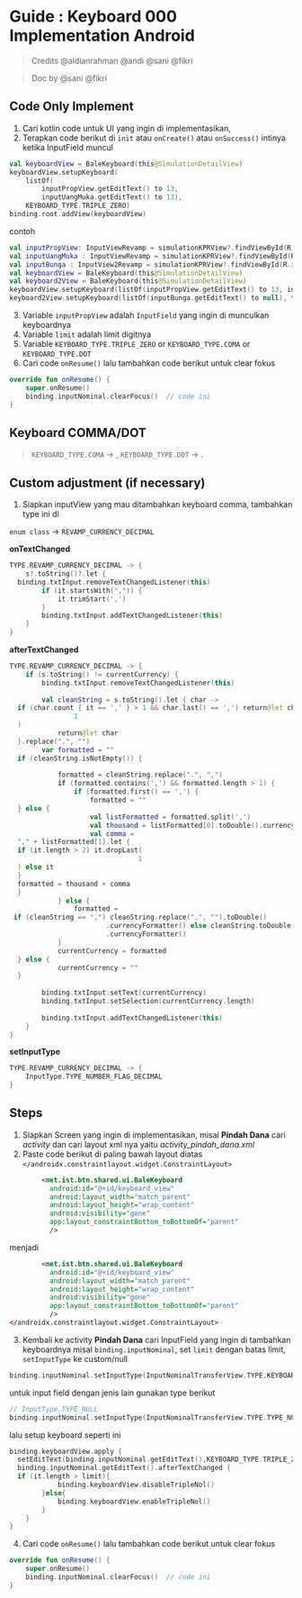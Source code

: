 
# Guide : Keyboard 000 Implementation Android
> Credits @aldianrahman @andi @sani @fikri

> Doc by @sani @fikri

## Code Only Implement
1. Cari kotlin code untuk UI yang ingin di implementasikan,
2. Terapkan code berikut di `init` atau `onCreate()` atau `onSuccess()` intinya ketika InputField muncul
```kotlin
val keyboardView = BaleKeyboard(this@SimulationDetailView)  
keyboardView.setupKeyboard(
	listOf(
		inputPropView.getEditText() to 13, 	
		inputUangMuka.getEditText() to 13),
	KEYBOARD_TYPE.TRIPLE_ZERO) 
binding.root.addView(keyboardView)
```
contoh
```kotlin
val inputPropView: InputViewRevamp = simulationKPRView?.findViewById(R.id.inputPropertyPrice)!!  
val inputUangMuka : InputViewRevamp = simulationKPRView?.findViewById(R.id.inputDownPayment)!!  
val inputBunga : InputView2Revamp = simulationKPRView?.findViewById(R.id.inputInterestRatePerYear)!!  
val keyboardView = BaleKeyboard(this@SimulationDetailView)  
val keyboard2View = BaleKeyboard(this@SimulationDetailView)  
keyboardView.setupKeyboard(listOf(inputPropView.getEditText() to 13, inputUangMuka.getEditText() to 13),KEYBOARD_TYPE.TRIPLE_ZERO)  
keyboard2View.setupKeyboard(listOf(inputBunga.getEditText() to null), type = KEYBOARD_TYPE.DOT)
```
3. Variable `inputPropView` adalah `InputField` yang ingin di munculkan keyboardnya
4. Variable `limit` adalah limit digitnya
5. Variable `KEYBOARD_TYPE.TRIPLE_ZERO` or `KEYBOARD_TYPE.COMA` or `KEYBOARD_TYPE.DOT`
7. Cari code `onResume()` lalu tambahkan code berikut untuk clear fokus
```kotlin
override fun onResume() {  
    super.onResume()  
    binding.inputNominal.clearFocus()  // code ini
}
```

## Keyboard COMMA/DOT
> `KEYBOARD_TYPE.COMA` -> , 
> `KEYBOARD_TYPE.DOT` -> .

## Custom adjustment (if necessary)
1. Siapkan inputView yang mau ditambahkan keyboard comma, tambahkan type ini di 

`enum class` -> `REVAMP_CURRENCY_DECIMAL`

**onTextChanged**
```kotlin
TYPE.REVAMP_CURRENCY_DECIMAL -> {  
    s?.toString()?.let {  
  binding.txtInput.removeTextChangedListener(this)  
        if (it.startsWith(",")) {  
            it.trimStart(',')  
        }  
        binding.txtInput.addTextChangedListener(this)  
    }  
}
```
**afterTextChanged**
```kotlin
TYPE.REVAMP_CURRENCY_DECIMAL -> {  
    if (s.toString() != currentCurrency) {  
        binding.txtInput.removeTextChangedListener(this)  
  
        val cleanString = s.toString().let { char ->  
  if (char.count { it == ',' } > 1 && char.last() == ',') return@let char.dropLast(  
                1  
  )  
            return@let char  
  }.replace(".", "")  
        var formatted = ""  
  if (cleanString.isNotEmpty()) {  
  
            formatted = cleanString.replace(".", ",")  
            if (formatted.contains(',') && formatted.length > 1) {  
                if (formatted.first() == ',') {  
                    formatted = ""  
  } else {  
                    val listFormatted = formatted.split(',')  
                    val thousand = listFormatted[0].toDouble().currencyFormatter()  
                    val comma =  
  "," + listFormatted[1].let {  
  if (it.length > 2) it.dropLast(  
                                1  
  ) else it  
  }  
  formatted = thousand + comma  
  }  
            } else {  
                formatted =  
 if (cleanString == ",") cleanString.replace(",", "").toDouble()  
                        .currencyFormatter() else cleanString.toDouble()  
                        .currencyFormatter()  
            }  
            currentCurrency = formatted  
  } else {  
            currentCurrency = ""  
  }  
  
        binding.txtInput.setText(currentCurrency)  
        binding.txtInput.setSelection(currentCurrency.length)  
  
        binding.txtInput.addTextChangedListener(this)  
    }  
}
```
**setInputType**
```kotlin
TYPE.REVAMP_CURRENCY_DECIMAL -> {  
    InputType.TYPE_NUMBER_FLAG_DECIMAL  
}
```



## Steps
1. Siapkan Screen yang ingin di implementasikan, misal **Pindah Dana** cari *activity* dan cari layout xml nya yaitu *activity_pindah_dana.xml*
2. Paste code berikut di paling bawah layout diatas 
`</androidx.constraintlayout.widget.ConstraintLayout>`
```xml
		<net.ist.btn.shared.ui.BaleKeyboard  
		  android:id="@+id/keyboard_view"  
		  android:layout_width="match_parent"  
		  android:layout_height="wrap_content"  
		  android:visibility="gone"  
		  app:layout_constraintBottom_toBottomOf="parent"  
		  />
``` 
menjadi 
```xml
		<net.ist.btn.shared.ui.BaleKeyboard  
		  android:id="@+id/keyboard_view"  
		  android:layout_width="match_parent"  
		  android:layout_height="wrap_content"  
		  android:visibility="gone"  
		  app:layout_constraintBottom_toBottomOf="parent"  
		  />
</androidx.constraintlayout.widget.ConstraintLayout>
``` 
3.  Kembali ke activity **Pindah Dana** cari InputField yang ingin di tambahkan keyboardnya misal `binding.inputNominal`, set `limit` dengan batas limit, `setInputType` ke custom/null
```kotlin
binding.inputNominal.setInputType(InputNominalTransferView.TYPE.KEYBOARD_CUSTOM)
```
untuk input field dengan jenis lain gunakan type berikut
```kotlin
// InputType.TYPE_NULL
binding.inputNominal.setInputType(InputNominalTransferView.TYPE.TYPE_NULL)
```
lalu setup keyboard seperti ini
```kotlin
binding.keyboardView.apply {  
  setEditText(binding.inputNominal.getEditText(),KEYBOARD_TYPE.TRIPLE_ZERO)  
  binding.inputNominal.getEditText().afterTextChanged {  
  if (it.length > limit){  
            binding.keyboardView.disableTripleNol()  
        }else{  
            binding.keyboardView.enableTripleNol()  
        }  
    }  
}
```
4. Cari code `onResume()` lalu tambahkan code berikut untuk clear fokus
```kotlin
override fun onResume() {  
    super.onResume()  
    binding.inputNominal.clearFocus()  // code ini
}
```
<!--stackedit_data:
eyJoaXN0b3J5IjpbMTY0NzQwMTQwNF19
-->